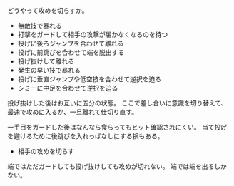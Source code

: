 どうやって攻めを切らすか。

- 無敵技で暴れる
- 打撃をガードして相手の攻撃が届かなくなるのを待つ
- 投げに後ろジャンプを合わせて離れる
- 投げに前跳びを合わせて端を脱出する
- 投げ抜けして離れる
- 発生の早い技で暴れる
- 投げに垂直ジャンプや低空技を合わせて逆択を迫る
- シミーに中足を合わせて逆択を迫る

投げ抜けした後はお互いに五分の状態。
ここで差し合いに意識を切り替えて、最速で攻めに入るか、一旦離れて仕切り直す。

一手目をガードした後はなんなら食らってもヒット確認されにくい。
当て投げを避けるために後跳びを入れっぱなしにする択もある。

- 相手の攻めを切らす

端ではただガードしても投げ抜けしても攻めが切れない。
端では端を出るしかない。
